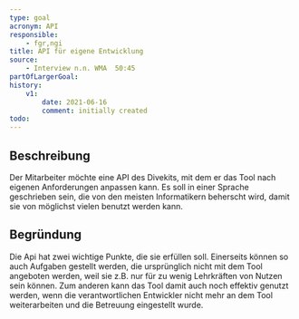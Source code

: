 ```yaml
---
type: goal
acronym: API
responsible: 
    - fgr,ngi
title: API für eigene Entwicklung
source: 
    - Interview n.n. WMA  50:45
partOfLargerGoal: 
history:
    v1:
        date: 2021-06-16
        comment: initially created
todo: 
---
```


## Beschreibung

Der Mitarbeiter möchte eine API des Divekits, mit dem er das Tool nach eigenen Anforderungen anpassen kann.
Es soll in einer Sprache geschrieben sein, die von den meisten Informatikern beherscht wird, damit sie von möglichst vielen benutzt werden kann.

## Begründung

Die Api hat zwei wichtige Punkte, die sie erfüllen soll. Einerseits können so auch Aufgaben gestellt werden, die ursprünglich nicht mit dem Tool angeboten werden, 
weil sie z.B. nur für zu wenig Lehrkräften von Nutzen sein können. Zum anderen kann das Tool damit auch noch effektiv genutzt werden, wenn die verantwortlichen Entwickler 
nicht mehr an dem Tool weiterarbeiten und die Betreuung eingestellt wurde.
